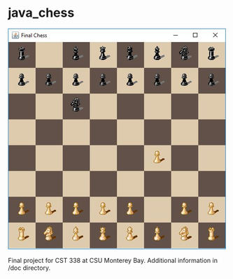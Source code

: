 # java_chess

![Java Swing UI](https://raw.githubusercontent.com/TheOtterAaron/java_chess/master/doc/Gordon_Final_UI.JPG)

Final project for CST 338 at CSU Monterey Bay.  Additional information in /doc directory.